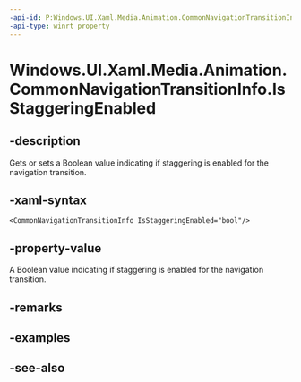 ```yaml
---
-api-id: P:Windows.UI.Xaml.Media.Animation.CommonNavigationTransitionInfo.IsStaggeringEnabled
-api-type: winrt property
---
```


<!-- Property syntax
public bool IsStaggeringEnabled { get;  set; }
-->

# Windows.UI.Xaml.Media.Animation.CommonNavigationTransitionInfo.IsStaggeringEnabled

## -description
Gets or sets a Boolean value indicating if staggering is enabled for the navigation transition.



## -xaml-syntax
```xaml
<CommonNavigationTransitionInfo IsStaggeringEnabled="bool"/>
```


## -property-value
A Boolean value indicating if staggering is enabled for the navigation transition.

## -remarks

## -examples

## -see-also
